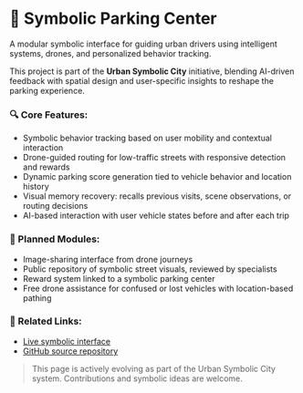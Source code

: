 # 🚗 Symbolic Parking Center

A modular symbolic interface for guiding urban drivers using intelligent systems, drones, and personalized behavior tracking.

This project is part of the **Urban Symbolic City** initiative, blending AI-driven feedback with spatial design and user-specific insights to reshape the parking experience.

### 🔍 Core Features:
- Symbolic behavior tracking based on user mobility and contextual interaction
- Drone-guided routing for low-traffic streets with responsive detection and rewards
- Dynamic parking score generation tied to vehicle behavior and location history
- Visual memory recovery: recalls previous visits, scene observations, or routing decisions
- AI-based interaction with user vehicle states before and after each trip

### 🧠 Planned Modules:
- Image-sharing interface from drone journeys
- Public repository of symbolic street visuals, reviewed by specialists
- Reward system linked to a symbolic parking center
- Free drone assistance for confused or lost vehicles with location-based pathing

### 📂 Related Links:
- [Live symbolic interface](https://solvanix.github.io/urban_symbolic_city/projects/symbolic_parking_center/)
- [GitHub source repository](https://github.com/Solvanix/urban_symbolic_city/tree/main/projects/symbolic_parking_center)

> This page is actively evolving as part of the Urban Symbolic City system. Contributions and symbolic ideas are welcome.
